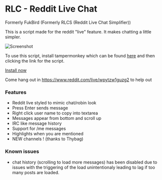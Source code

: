 # RLC - Reddit Live Chat 

Formerly FukBird (Formerly RLCS (Reddit Live Chat Simplifier))

This is a script made for the reddit "live" feature. It makes chatting a little simpler. 

![Screenshot](https://imgur.com/ZmI5AWx)

To use this script, install tampermonkey which can be found [here](https://chrome.google.com/webstore/detail/tampermonkey/dhdgffkkebhmkfjojejmpbldmpobfkfo?hl=en) and then clicking the link for the script.

[Install now](https://github.com/BNolet/RLCS/raw/master/rlcs.user.js)

Come hang out in https://www.reddit.com/live/wpytzw1guzg2 to help out

### Features

* Reddit live styled to mimic chat/robin look
* Press Enter sends message
* Right click user name to copy into textarea
* Messages appear from bottom and scroll up
* IRC like message history
* Support for /me messages
* Highlights when you are mentioned
* NEW channels ! (thanks to Thybag)

### Known issues

* chat history (scrolling to load more messages) has been disabled due to issues with the triggering of the load unintentionaly leading to lag if too many posts are loaded.

